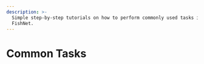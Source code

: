 ```yaml
---
description: >-
  Simple step-by-step tutorials on how to perform commonly used tasks in
  FishNet.
---
```


# Common Tasks

